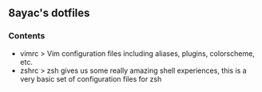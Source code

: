 ## 8ayac's dotfiles

### Contents
* vimrc > Vim configuration files including aliases, plugins, colorscheme, etc.
* zshrc > zsh gives us some really amazing shell experiences, this is a very basic set of configuration files for zsh
